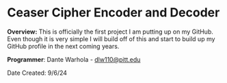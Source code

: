 # Ceaser Cipher Encoder and Decoder

**Overview:**
This is officially the first project I am putting up on my GitHub.
Even though it is very simple I will build off of this and start to build up my GitHub profile in the next coming years.


**Programmer**: Dante Warhola - dlw110@pitt.edu




Date Created: 9/6/24
